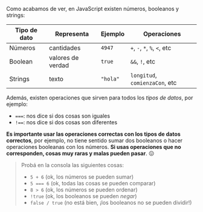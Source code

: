 Como acabamos de ver, en JavaScript existen números, booleanos y strings:

| Tipo de dato | Representa        | Ejemplo  | Operaciones                     |
| ------------ | ----------------- | -------- | ------------------------------- |
| Números      | cantidades        | `4947`   | `+`, `-`, `*`, `%`, `<`, etc |
| Boolean      | valores de verdad | `true`   | `&&`, `!`, etc          |
| Strings      | texto             | `"hola"` | `longitud`, `comienzaCon`, etc  |


Además, existen operaciones que sirven para todos los _tipos de datos_, por ejemplo:

* `===`: nos dice si dos cosas son iguales
* `!==`: nos dice si dos cosas son diferentes

**Es importante usar las operaciones correctas con los tipos de datos correctos**, por ejemplo, no tiene sentido sumar dos booleanos o hacer operaciones booleanas con los números. **Si usas operaciones que no corresponden, cosas muy raras y malas pueden pasar**. :confounded:

> Probá en la consola las siguientes cosas:
> 
> * `5 + 6` (ok, los números se pueden sumar)
> * `5 === 6` (ok, todas las cosas se pueden comparar)
> * `8 > 6` (ok, los números se pueden ordenar)
> * `!true` (ok, los booleanos se pueden _negar_)
> * `false / true` (no está bien, ¡los booleanos no se pueden dividir!)


